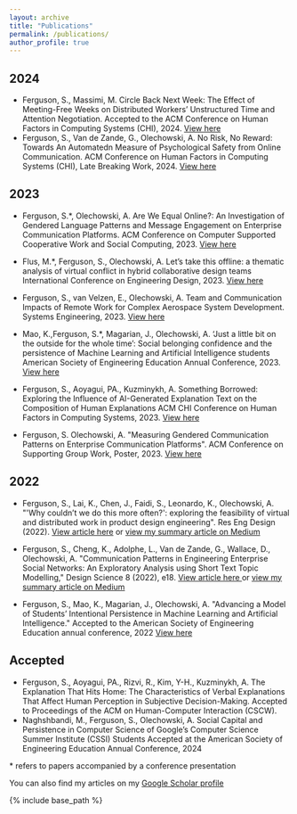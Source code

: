 ```yaml
---
layout: archive
title: "Publications"
permalink: /publications/
author_profile: true
---
```


## 2024
- Ferguson, S., Massimi, M. Circle Back Next Week: The Effect of Meeting-Free Weeks on Distributed Workers’ Unstructured Time and Attention Negotiation. Accepted to the ACM Conference on Human Factors in Computing Systems (CHI), 2024. [View here](https://dl.acm.org/doi/full/10.1145/3613904.3642175)
- Ferguson, S., Van de Zande, G., Olechowski, A. No Risk, No Reward: Towards An Automatedn Measure of Psychological Safety from Online Communication. ACM Conference on
Human Factors in Computing Systems (CHI), Late Breaking Work, 2024. [View here](https://dl.acm.org/doi/full/10.1145/3613905.3650923)


## 2023

- Ferguson, S.*, Olechowski, A. Are We Equal Online?: An Investigation of Gendered Language
Patterns and Message Engagement on Enterprise Communication Platforms. ACM
Conference on Computer Supported Cooperative Work and Social Computing, 2023. [View here](https://dl.acm.org/doi/10.1145/3610173)
- Flus, M.*, Ferguson, S., Olechowski, A. Let’s take this offline: a thematic analysis of virtual conflict
in hybrid collaborative design teams International Conference on Engineering Design, 2023. [View here](https://www.cambridge.org/core/journals/proceedings-of-the-design-society/article/lets-take-this-offline-a-thematic-analysis-of-virtual-conflict-in-hybrid-collaborative-design-teams/3D73C979DBC1816B9D3933D471106FEE)
- Ferguson, S., van Velzen, E., Olechowski, A. Team and Communication Impacts of Remote Work for
Complex Aerospace System Development. Systems Engineering, 2023. [View here](https://incose.onlinelibrary.wiley.com/doi/full/10.1002/sys.21716)
- Mao, K.,Ferguson, S.*, Magarian, J., Olechowski, A. ‘Just a little bit on the outside for the whole
time’: Social belonging confidence and the persistence of Machine Learning and Artificial
Intelligence students American Society of Engineering Education Annual Conference, 2023. [View here](https://peer.asee.org/just-a-little-bit-on-the-outside-for-the-whole-time-social-belonging-confidence-and-the-persistence-of-machine-learning-and-artificial-intelligence-students)

- Ferguson, S., Aoyagui, PA., Kuzminykh, A. Something Borrowed: Exploring the Influence of
AI-Generated Explanation Text on the Composition of Human Explanations ACM CHI Conference on
Human Factors in Computing Systems, 2023. [View here](https://dl.acm.org/doi/abs/10.1145/3544549.3585727)
- Ferguson, S. Olechowski, A. "Measuring Gendered Communication Patterns on Enterprise Communication Platforms". ACM Conference on Supporting Group Work, Poster, 2023. [View here](https://dl.acm.org/doi/10.1145/3565967.3570981)


## 2022

- Ferguson, S., Lai, K., Chen, J., Faidi, S., Leonardo, K., Olechowski, A. "'Why couldn’t we do this more often?': exploring the feasibility of virtual and distributed work in product design engineering". Res Eng Design (2022). [View article here](https://doi.org/10.1007/s00163-022-00391-2) or [view my summary article on Medium](https://medium.com/user-experience-design-1/can-physical-product-designers-work-from-home-cf95b6bfe21d)

- Ferguson, S., Cheng, K., Adolphe, L., Van de Zande, G., Wallace, D., Olechowski, A. "Communication
Patterns in Engineering Enterprise Social Networks: An Exploratory Analysis using Short Text Topic
Modelling," Design Science 8 (2022), e18. [View article here ](http://sharonferguson.github.io/files/communication-patterns-in-engineering-enterprise-social-networks-an-exploratory-analysis-using-short-text-topic-modelling.pdf) or [view my summary article on Medium](https://medium.com/@sharonashferguson/how-do-product-design-teams-converge-on-a-product-idea-9ec9e80a8fd6)

- Ferguson, S., Mao, K., Magarian, J., Olechowski, A. "Advancing a Model of Students’ Intentional
Persistence in Machine Learning and Artificial Intelligence." Accepted to the American Society of
Engineering Education annual conference, 2022 [View here](https://peer.asee.org/advancing-a-model-of-students-intentional-persistence-in-machine-learning-and-artificial-intelligence)

<!-- ## Forthcoming -->




## Accepted
- Ferguson, S., Aoyagui, PA., Rizvi, R., Kim, Y-H., Kuzminykh, A. The Explanation That Hits Home: The Characteristics of Verbal Explanations That Affect Human Perception in Subjective
Decision-Making. Accepted to Proceedings of the ACM on Human-Computer Interaction (CSCW).
- Naghshbandi, M., Ferguson, S., Olechowski, A. Social Capital and Persistence in Computer Science of Google’s Computer Science Summer Institute (CSSI) Students Accepted at the American Society of Engineering Education Annual Conference, 2024



\* refers to papers accompanied by a conference presentation

You can also find my articles on my [Google Scholar profile](https://scholar.google.com/citations?user=TXXTPIkAAAAJ&hl=en) 

{% include base_path %}
